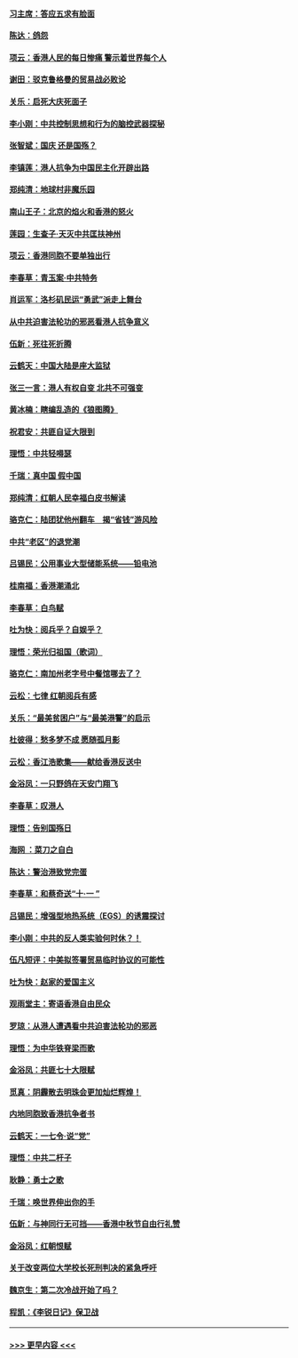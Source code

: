 #### [习主席：答应五求有脸面](../pages/nsc993/n11563953.md?t=10030233) 
#### [陈达：鸽怨](../pages/nsc993/n11561879.md?t=10030233) 
#### [项云：香港人民的每日惨痛  警示着世界每个人](../pages/nsc993/n11559273.md?t=10030233) 
#### [谢田：驳克鲁格曼的贸易战必败论](../pages/nsc993/n11555840.md?t=10030233) 
#### [关乐：启死大庆死面子](../pages/nsc993/n11556823.md?t=10030233) 
#### [李小刚：中共控制思想和行为的脑控武器探秘](../pages/nsc993/n11556776.md?t=10030233) 
#### [张智斌：国庆  还是国殇？](../pages/nsc993/n11556617.md?t=10030233) 
#### [李镇莲：港人抗争为中国民主化开辟出路](../pages/nsc993/n11556570.md?t=10030233) 
#### [郑纯清：地球村非魔乐园](../pages/nsc993/n11555415.md?t=10030233) 
#### [南山王子：北京的焰火和香港的怒火](../pages/nsc993/n11555318.md?t=10030233) 
#### [莲园：生查子·天灭中共匡扶神州](../pages/nsc993/n11555302.md?t=10030233) 
#### [项云：香港同胞不要单独出行](../pages/nsc993/n11555276.md?t=10030233) 
#### [李春草：青玉案‧中共特务](../pages/nsc993/n11552356.md?t=10030233) 
#### [肖运军：洛杉矶民运“勇武”派走上舞台](../pages/nsc993/n11551595.md?t=10030233) 
#### [从中共迫害法轮功的邪恶看港人抗争意义](../pages/nsc993/n11540858.md?t=10030233) 
#### [伍新：死往死折腾](../pages/nsc993/n11550174.md?t=10030233) 
#### [云鹤天：中国大陆是座大监狱](../pages/nsc993/n11550155.md?t=10030233) 
#### [张三一言：港人有权自变 北共不可强变](../pages/nsc993/n11550132.md?t=10030233) 
#### [黄冰楠：瞎编乱造的《狼图腾》](../pages/nsc993/n11550082.md?t=10030233) 
#### [祝君安：共匪自证大限到](../pages/nsc993/n11550041.md?t=10030233) 
#### [理悟：中共轻嘚瑟](../pages/nsc993/n11547978.md?t=10030233) 
#### [千瑞：真中国 假中国](../pages/nsc993/n11547865.md?t=10030233) 
#### [郑纯清：红朝人民幸福白皮书解读](../pages/nsc993/n11547499.md?t=10030233) 
#### [骆克仁：陆团犹他州翻车　揭“省钱”游风险](../pages/nsc993/n11546977.md?t=10030233) 
#### [中共“老区”的退党潮](../pages/nsc993/n11545995.md?t=10030233) 
#### [吕锡民：公用事业大型储能系统——铅电池](../pages/nsc993/n11545701.md?t=10030233) 
#### [桂南福：香港潮涌北](../pages/nsc993/n11545682.md?t=10030233) 
#### [李春草：白鸟赋](../pages/nsc993/n11545663.md?t=10030233) 
#### [吐为快：阅兵乎？自娱乎？](../pages/nsc993/n11545625.md?t=10030233) 
#### [理悟：荣光归祖国（歌词）](../pages/nsc993/n11545616.md?t=10030233) 
#### [骆克仁：南加州老字号中餐馆哪去了？](../pages/nsc993/n11545120.md?t=10030233) 
#### [云松：七律 红朝阅兵有感](../pages/nsc993/n11542394.md?t=10030233) 
#### [关乐：“最美贫困户”与“最美港警”的启示](../pages/nsc993/n11542252.md?t=10030233) 
#### [杜彼得：愁多梦不成 愿随孤月影](../pages/nsc993/n11540296.md?t=10030233) 
#### [云松：香江浩歌集——献给香港反送中](../pages/nsc993/n11540149.md?t=10030233) 
#### [金浴凤：一只野鸽在天安门翔飞](../pages/nsc993/n11540280.md?t=10030233) 
#### [李春草：叹港人](../pages/nsc993/n11540119.md?t=10030233) 
#### [理悟：告别国殇日](../pages/nsc993/n11539610.md?t=10030233) 
#### [海网 ：菜刀之自白](../pages/nsc993/n11539597.md?t=10030233) 
#### [陈达：警治港致党完蛋](../pages/nsc993/n11538127.md?t=10030233) 
#### [李春草：和蔡奇送“十·一 ”](../pages/nsc993/n11537810.md?t=10030233) 
#### [吕锡民：增强型地热系统（EGS）的诱震探讨](../pages/nsc993/n11537765.md?t=10030233) 
#### [李小刚：中共的反人类实验何时休？！](../pages/nsc993/n11537669.md?t=10030233) 
#### [伍凡短评：中美拟签署贸易临时协议的可能性](../pages/nsc993/n11536773.md?t=10030233) 
#### [吐为快：赵家的爱国主义](../pages/nsc993/n11536750.md?t=10030233) 
#### [观雨堂主：寄语香港自由民众](../pages/nsc993/n11536735.md?t=10030233) 
#### [罗琼：从港人遭遇看中共迫害法轮功的邪恶](../pages/nsc993/n11507862.md?t=10030233) 
#### [理悟：为中华铁脊梁而歌](../pages/nsc993/n11534458.md?t=10030233) 
#### [金浴凤：共匪七十大限赋](../pages/nsc993/n11534434.md?t=10030233) 
#### [觅真：阴霾散去明珠会更加灿烂辉煌！](../pages/nsc993/n11531858.md?t=10030233) 
#### [内地同胞致香港抗争者书](../pages/nsc993/n11531645.md?t=10030233) 
#### [云鹤天：一七令‧说“党”](../pages/nsc993/n11529099.md?t=10030233) 
#### [理悟：中共二杆子](../pages/nsc993/n11529046.md?t=10030233) 
#### [耿静：勇士之歌](../pages/nsc993/n11527562.md?t=10030233) 
#### [千瑞：唤世界伸出你的手](../pages/nsc993/n11526942.md?t=10030233) 
#### [伍新：与神同行无可挡——香港中秋节自由行礼赞](../pages/nsc993/n11526801.md?t=10030233) 
#### [金浴凤：红朝恨赋](../pages/nsc993/n11524312.md?t=10030233) 
#### [关于改变两位大学校长死刑判决的紧急呼吁](../pages/nsc993/n11524103.md?t=10030233) 
#### [魏京生：第二次冷战开始了吗？](../pages/nsc993/n11524023.md?t=10030233) 
#### [程凯：《李锐日记》保卫战](../pages/nsc993/n11522922.md?t=10030233) 

----
#### [ >>> 更早内容 <<< ](../indexes/nsc993-earlier.md)

